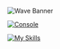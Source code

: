 ![Wave Banner](https://capsule-render.vercel.app/api?type=waving&color=gradient&height=200&section=header)

[![Console](https://img.shields.io/badge/Console-%2300FF00?style=for-the-badge&logo=windows&logoColor=black)](https://www.example.com)

[![My Skills](https://skillicons.dev/icons?i=js,html,css,astro)](https://skillicons.dev)
